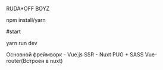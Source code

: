 RUDA*OFF BOYZ

npm install/yarn

#start

yarn run dev

Основной фреймворк - Vue.js
SSR - Nuxt
PUG + SASS
Vue-router(Встроен в nuxt)